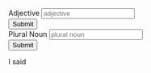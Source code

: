 <section id="user-input">
    <form method="get">
        <div>
            <label for="adjective1">Adjective</label>
            <input type="text" name="adjective1" placeholder="adjective" />
        </div>
        <!-- Button for the user to click when submiting the form -->
        <input type="submit" />
        <div>
            <label for="plural-noun1">Plural Noun</label>
            <input type="text" name="plural-noun1"
            placeholder="plural noun" />
        </div>
        <input type="submit" />
    </form>
</section>

<!-- The madlib we will populate -->
<section id="madlib">
    <!-- we wrap the mad lib in a paragraph tag, inside of this we will need something to place the text into that the user submits. I am using a span because it displays on the page inline instead of something that would cause a linebreak to happen, such as another p tag or div.  The id is a tag we can use to specify which field this is, I am naming it the same as the name on the form input to keep things simple, it could be anything as long as it is unique. -->
    <p>I said <span id="adjective1"></span></p>
</section>

<!-- We will be putting code inside of script to handle the logic of how to handle the madlib population -->
<script>

</script>